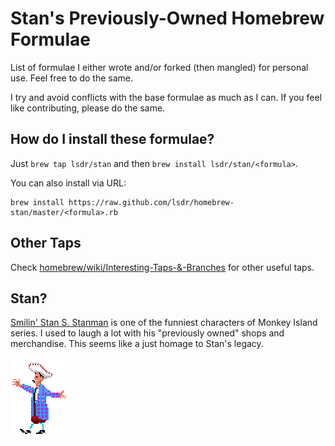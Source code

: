 # Stan's Previously-Owned Homebrew Formulae

List of formulae I either wrote and/or forked (then mangled) for personal use. Feel free to do the same.

I try and avoid conflicts with the base formulae as much as I can. If you feel like contributing, please do the same.

## How do I install these formulae?

Just `brew tap lsdr/stan` and then `brew install lsdr/stan/<formula>`.

You can also install via URL:
```
brew install https://raw.github.com/lsdr/homebrew-stan/master/<formula>.rb
```

## Other Taps

Check [homebrew/wiki/Interesting-Taps-&-Branches](https://github.com/mxcl/homebrew/wiki/Interesting-Taps-&-Branches) for other useful taps.

## Stan?
[Smilin' Stan S. Stanman][stan-bio] is one of the funniest characters of Monkey Island series. I used to laugh a lot with his "previously owned" shops and merchandise. This seems like a just homage to Stan's legacy.

![Stan doing his thing](https://github.com/lsdr/homebrew-stan/raw/master/stan.gif "Stan doing his thing")

[stan-bio]: http://miwiki.net/Stan
